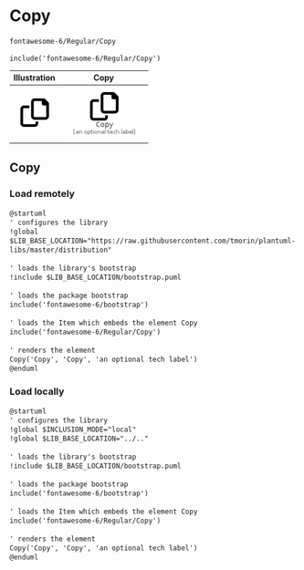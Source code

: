 # Copy


```text
fontawesome-6/Regular/Copy
```

```text
include('fontawesome-6/Regular/Copy')
```



| Illustration | Copy |
| :---: | :---: |
| ![illustration for Illustration](../../fontawesome-6/Regular/Copy.png) | ![illustration for Copy](../../fontawesome-6/Regular/Copy.Local.png) |




## Copy

### Load remotely
```plantuml
@startuml
' configures the library
!global $LIB_BASE_LOCATION="https://raw.githubusercontent.com/tmorin/plantuml-libs/master/distribution"

' loads the library's bootstrap
!include $LIB_BASE_LOCATION/bootstrap.puml

' loads the package bootstrap
include('fontawesome-6/bootstrap')

' loads the Item which embeds the element Copy
include('fontawesome-6/Regular/Copy')

' renders the element
Copy('Copy', 'Copy', 'an optional tech label')
@enduml
```

### Load locally
```plantuml
@startuml
' configures the library
!global $INCLUSION_MODE="local"
!global $LIB_BASE_LOCATION="../.."

' loads the library's bootstrap
!include $LIB_BASE_LOCATION/bootstrap.puml

' loads the package bootstrap
include('fontawesome-6/bootstrap')

' loads the Item which embeds the element Copy
include('fontawesome-6/Regular/Copy')

' renders the element
Copy('Copy', 'Copy', 'an optional tech label')
@enduml
```

